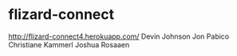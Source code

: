 flizard-connect
===============
http://flizard-connect4.herokuapp.com/
Devin Johnson
Jon Pabico
Christiane Kammerl
Joshua Rosaaen